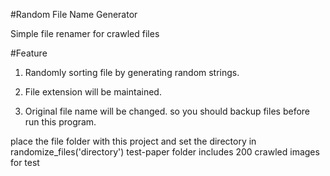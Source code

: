 #Random File Name Generator

Simple file renamer for crawled files

#Feature
1. Randomly sorting file by generating random strings.
   
2. File extension will be maintained.
   
3. Original file name will be changed. so you should backup files before run this program.

place the file folder with this project and set the directory in randomize_files('directory')
test-paper folder includes 200 crawled images for test